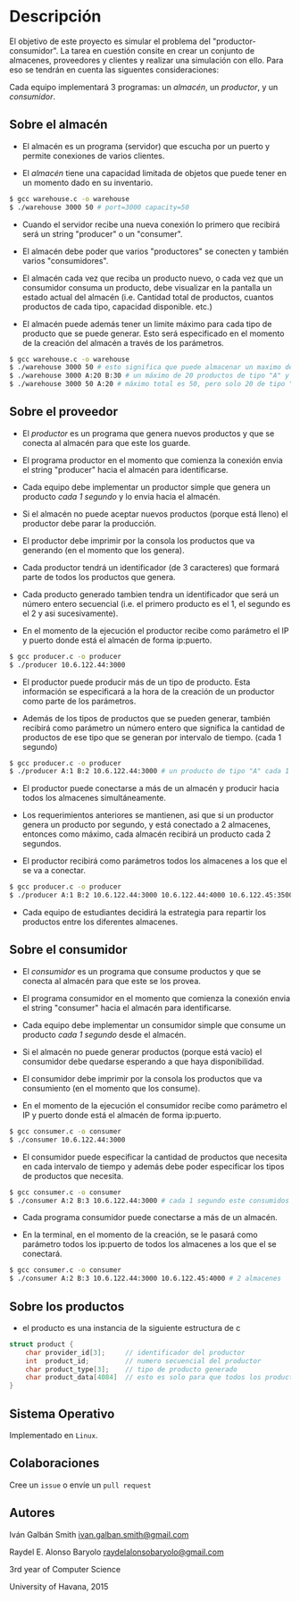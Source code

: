 # Descripción

El objetivo de este proyecto es simular el problema del "productor-consumidor". La tarea en cuestión consite en crear un conjunto de almacenes, proveedores y clientes y realizar una simulación con ello. Para eso se tendrán en cuenta las siguentes consideraciones:

Cada equipo implementará 3 programas: un _almacén_, un _productor_, y un _consumidor_.

## Sobre el almacén

- El almacén es un programa (servidor) que escucha por un puerto y permite conexiones de varios clientes.

- El _almacén_ tiene una capacidad limitada de objetos que puede tener en un momento dado en su inventario.

```bash
$ gcc warehouse.c -o warehouse
$ ./warehouse 3000 50 # port=3000 capacity=50
```

- Cuando el servidor recibe una nueva conexión lo primero que recibirá será un string "producer" o un "consumer".

- El almacén debe poder que varios "productores" se conecten y también varios "consumidores".

- El almacén cada vez que reciba un producto nuevo, o cada vez que un consumidor consuma un producto, debe visualizar en la pantalla un estado actual del almacén (i.e. Cantidad total de productos, cuantos productos de cada tipo, capacidad disponible. etc.)

- El almacén puede además tener un limite máximo para cada tipo de producto que se puede generar. Esto será especificado en el momento de la creación del almacén a través de los parámetros.

```bash
$ gcc warehouse.c -o warehouse
$ ./warehouse 3000 50 # esto significa que puede almacenar un maximo de 50 elementos (de cualquier tipo)
$ ./warehouse 3000 A:20 B:30 # un máximo de 20 productos de tipo "A" y un máximo de 30 de tipo "B"
$ ./warehouse 3000 50 A:20 # máximo total es 50, pero solo 20 de tipo "A" (de tipo B pueden ser 50)
```

## Sobre el proveedor

- El _productor_ es un programa que genera nuevos productos y que se conecta al almacén para que este los guarde.

- El programa productor en el momento que comienza la conexión envia el string "producer" hacia el almacén para identificarse.

- Cada equipo debe implementar un productor simple que genera un producto _cada 1 segundo_ y lo envia hacia el almacén.

- Si el almacén no puede aceptar nuevos productos (porque está lleno) el productor debe parar la producción.

- El productor debe imprimir por la consola los productos que va generando (en el momento que los genera).

- Cada productor tendrá un identificador (de 3 caracteres) que formará parte de todos los productos que genera.

- Cada producto generado tambien tendra un identificador que será un número entero secuencial (i.e. el primero producto es el 1, el segundo es el 2 y asi sucesivamente).

- En el momento de la ejecución el productor recibe como parámetro el IP y puerto donde está el almacén de forma ip:puerto.

```bash
$ gcc producer.c -o producer
$ ./producer 10.6.122.44:3000
```

- El productor puede producir más de un tipo de producto. Esta información se especificará a la hora de la creación de un productor como parte de los parámetros.

- Además de los tipos de productos que se pueden generar, también recibirá como parámetro un número entero que significa la cantidad de productos de ese tipo que se generan por intervalo de tiempo. (cada 1 segundo)

```bash
$ gcc producer.c -o producer
$ ./producer A:1 B:2 10.6.122.44:3000 # un producto de tipo "A" cada 1 segundo y dos producto de tipo "B"
```

- El productor puede conectarse a más de un almacén y producir hacia todos los almacenes simultáneamente.

- Los requerimientos anteriores se mantienen, asi que si un productor genera un producto por segundo, y está conectado a 2 almacenes, entonces como máximo, cada almacén recibirá un producto cada 2 segundos.

- El productor recibirá como parámetros todos los almacenes a los que el se va a conectar.

```bash
$ gcc producer.c -o producer
$ ./producer A:1 B:2 10.6.122.44:3000 10.6.122.44:4000 10.6.122.45:3500 # 3 almacenes
```

- Cada equipo de estudiantes decidirá la estrategia para repartir los productos entre los diferentes almacenes.

## Sobre el consumidor

- El _consumidor_ es un programa que consume productos y que se conecta al almacén para que este se los provea.

- El programa consumidor en el momento que comienza la conexión envia el string "consumer" hacia el almacén para identificarse.

- Cada equipo debe implementar un consumidor simple que consume un producto _cada 1 segundo_ desde el almacén.

- Si el almacén no puede generar productos (porque está vacío) el consumidor debe quedarse esperando a que haya disponibilidad.

- El consumidor debe imprimir por la consola los productos que va consumiento (en el momento que los consume).

- En el momento de la ejecución el consumidor recibe como parámetro el IP y puerto donde está el almacén de forma ip:puerto.

```bash
$ gcc consumer.c -o consumer
$ ./consumer 10.6.122.44:3000
```

- El consumidor puede especificar la cantidad de productos que necesita en cada intervalo de tiempo y además debe poder especificar los tipos de productos que necesita.

```bash
$ gcc consumer.c -o consumer
$ ./consumer A:2 B:3 10.6.122.44:3000 # cada 1 segundo este consumidos necesita 2 productos de tipo "A" y 3 productos de tipo "B"
```

- Cada programa consumidor puede conectarse a más de un almacén.

- En la terminal, en el momento de la creación, se le pasará como parámetro todos los ip:puerto de todos los almacenes a los que el se conectará.

```bash
$ gcc consumer.c -o consumer
$ ./consumer A:2 B:3 10.6.122.44:3000 10.6.122.45:4000 # 2 almacenes
```

## Sobre los productos

- el producto es una instancia de la siguiente estructura de c

```c
struct product {
    char provider_id[3];     // identificador del productor
    int  product_id;         // numero secuencial del productor
    char product_type[3];    // tipo de producto generado
    char product_data[4084]  // esto es solo para que todos los productos tengan 4096 bytes de tamaño
}
```

## Sistema Operativo

Implementado en `Linux`.

## Colaboraciones

Cree un `issue` o envíe un `pull request`

## Autores

Iván Galbán Smith <ivan.galban.smith@gmail.com>

Raydel E. Alonso Baryolo <raydelalonsobaryolo@gmail.com>

3rd year of Computer Science

University of Havana, 2015
